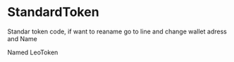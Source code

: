 # StandardToken
Standar token code, if want to reaname go to line and change wallet adress and Name

Named LeoToken
